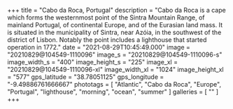 +++
title = "Cabo da Roca, Portugal"
description = "Cabo da Roca is a cape which forms the westernmost point of the Sintra Mountain Range, of mainland Portugal, of continental Europe, and of the Eurasian land mass. It is situated in the municipality of Sintra, near Azóia, in the southwest of the district of Lisbon. Notably the point includes a lighthouse that started operation in 1772."
date = "2021-08-29T10:45:49.000"
image = "20210829@104549-1110096"
image_s = "20210829@104549-1110096-s"
image_width_s = "400"
image_height_s = "225"
image_xl = "20210829@104549-1110096-xl"
image_width_xl = "1024"
image_height_xl = "577"
gps_latitude = "38.78051125"
gps_longitude = "-9.49886761666667"
phototags = [ "Atlantic", "Cabo da Roca", "Europe", "Portugal", "lighthouse", "morning", "ocean", "summer" ]
galleries = [ "" ]
+++
